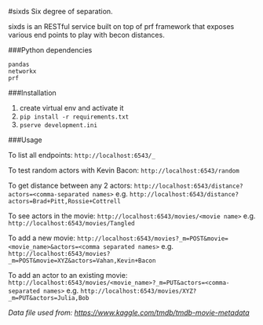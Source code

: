 #sixds
Six degree of separation.

sixds is an RESTful service built on top of prf framework that exposes various end points to play with becon distances.

###Python dependencies
```
pandas
networkx
prf
```

###Installation

1. create virtual env and activate it
2. `pip install -r requirements.txt`
3. `pserve development.ini`

###Usage

To list all endpoints:
`http://localhost:6543/_`

To test random actors with Kevin Bacon:
`http://localhost:6543/random`

To get distance between any 2 actors:
`http://localhost:6543/distance?actors=<comma-separated names>`
e.g. `http://localhost:6543/distance?actors=Brad+Pitt,Rossie+Cottrell`

To see actors in the movie:
`http://localhost:6543/movies/<movie name>`
e.g. `http://localhost:6543/movies/Tangled`

To add a new movie:
`http://localhost:6543/movies?_m=POST&movie=<movie_name>&actors=<comma separated names>`
e.g. `http://localhost:6543/movies?_m=POST&movie=XYZ&actors=Vahan,Kevin+Bacon`

To add an actor to an existing movie:
`http://localhost:6543/movies/<movie_name>?_m=PUT&actors=<comma-separated names>`
e.g. `http://localhost:6543/movies/XYZ?_m=PUT&actors=Julia,Bob`



*Data file used from: https://www.kaggle.com/tmdb/tmdb-movie-metadata*
